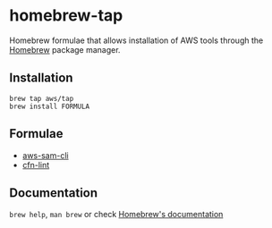 # homebrew-tap

Homebrew formulae that allows installation of AWS tools through the [Homebrew](https://brew.sh/) package manager.


## Installation

```
brew tap aws/tap
brew install FORMULA
```

## Formulae

* [aws-sam-cli](Formula/aws-sam-cli.rb)
* [cfn-lint](Formula/aws-cfn-lint.rb)

## Documentation

`brew help`, `man brew` or check [Homebrew's documentation](https://docs.brew.sh/)
